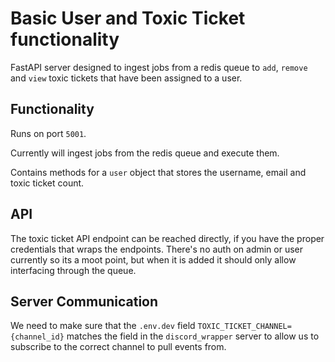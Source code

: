 # Basic User and Toxic Ticket functionality

FastAPI server designed to ingest jobs from a redis queue to `add`, `remove` and `view` toxic tickets that have been assigned to a user.

## Functionality

Runs on port `5001`.

Currently will ingest jobs from the redis queue and execute them.

Contains methods for a `user` object that stores the username, email and toxic ticket count.

## API 

The toxic ticket API endpoint can be reached directly, if you have the proper credentials that wraps the endpoints. There's no auth on admin or user currently so its a moot point, but when it is added it should only allow interfacing through the queue.

## Server Communication

We need to make sure that the `.env.dev` field `TOXIC_TICKET_CHANNEL={channel_id}` matches the field in the `discord_wrapper` server to allow us to subscribe to the correct channel to pull events from.
